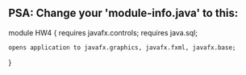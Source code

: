## PSA: Change your 'module-info.java' to this:

module HW4 {
	requires javafx.controls;
	requires java.sql;
	
	opens application to javafx.graphics, javafx.fxml, javafx.base;
}
